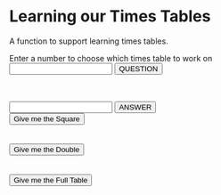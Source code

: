 # Learning our Times Tables

A function to support learning times tables.

Enter a number to choose which times table to work on
<input type="number" id="choice" name="choice"/> 
<input type="button" onclick="generateQuestion()" value="QUESTION"/>
<div id="theQuestion"><BR/></div>
<BR/>
<input type="number" id="response" name="response"/>
<input type="button" onclick="alert(questionAnswer)" value="ANSWER"/>
<BR/>
<input type="button" onclick="generateSquare()" value="Give me the Square"/>
<div id="theSquare"><BR/></div>
<BR/>
<input type="button" onclick="generateDouble()" value="Give me the Double"/>
<div id="theDouble"><BR/></div>
<BR/>
<input type="button" onclick="generateTable()" value = "Give me the Full Table">
<div id="theTable"><BR/></div>

<script>

let questionAnswer = "";

function generateQuestion() {
    let question = "";
    let answer = "";
    num1 = Number(document.getElementById("choice").value);
    num2 = Math.floor(Math.random() * 12);
    question = `${num1} x ${num2} = `;
    questionAnswer = num1*num2;
    document.getElementById("theQuestion").innerHTML = question;
}

function generateSquare() {
    let squared = "";
    num1 = Number(document.getElementById("choice").value);
    let square = num1*num1;
    squared = `Here is the square number to help you to count up or down...\n ${num1} x 
${num1} = ${square}`;
    document.getElementById("theSquare").innerHTML = squared;    
}

function generateDouble() {
    let double = "";
    num1 = Number(document.getElementById("choice").value);
    let lowTimesResult = 2* num1;
    double = `2 sets of ${num1} are ${lowTimesResult}\n (2 x ${num1} = ${lowTimesResult})`;
    document.getElementById("theDouble").innerHTML = double;
}

function generateTable() {
    let table = "";
    num1 = Number(document.getElementById("choice").value);
    for (let count = 0; count < 21; count++) {
        let answer = count*num1;
        table += `${count} x ${num1} = ${answer} <BR/>`;
    }
    document.getElementById("theTable").innerHTML = table;
}
</script>

